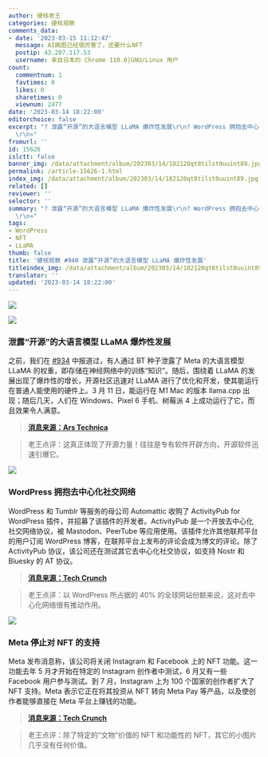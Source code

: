 ```yaml
---
author: 硬核老王
categories: 硬核观察
comments_data:
- date: '2023-03-15 11:12:47'
  message: AI画图已经很厉害了，还要什么NFT
  postip: 43.207.117.53
  username: 来自日本的 Chrome 110.0|GNU/Linux 用户
count:
  commentnum: 1
  favtimes: 0
  likes: 0
  sharetimes: 0
  viewnum: 2477
date: '2023-03-14 18:22:00'
editorchoice: false
excerpt: "? 泄露“开源”的大语言模型 LLaMA 爆炸性发展\r\n? WordPress 拥抱去中心化社交网络\r\n? Meta 停止对 NFT 的支持\r\n»
  \r\n»"
fromurl: ''
id: 15626
islctt: false
banner_img: /data/attachment/album/202303/14/182120qt8tilst0uuint89.jpg
permalink: /article-15626-1.html
index_img: /data/attachment/album/202303/14/182120qt8tilst0uuint89.jpg
related: []
reviewer: ''
selector: ''
summary: "? 泄露“开源”的大语言模型 LLaMA 爆炸性发展\r\n? WordPress 拥抱去中心化社交网络\r\n? Meta 停止对 NFT 的支持\r\n»
  \r\n»"
tags:
- WordPress
- NFT
- LLaMA
thumb: false
title: '硬核观察 #940 泄露“开源”的大语言模型 LLaMA 爆炸性发展'
titleindex_img: /data/attachment/album/202303/14/182120qt8tilst0uuint89.jpg
translator: ''
updated: '2023-03-14 18:22:00'
---
```


![](/data/attachment/album/202303/14/182120qt8tilst0uuint89.jpg)


![](/data/attachment/album/202303/14/182139m75287kvlxkyyay8.jpg)


### 泄露“开源”的大语言模型 LLaMA 爆炸性发展


之前，我们在 [#934](/article-15608-1.html) 中报道过，有人通过 BT 种子泄露了 Meta 的大语言模型 LLaMA 的权重，即存储在神经网络中的训练“知识”。随后，围绕着 LLaMA 的发展出现了爆炸性的增长，开源社区迅速对 LLaMA 进行了优化和开发，使其能运行在普通人能使用的硬件上。3 月 11 日，能运行在 M1 Mac 的版本 llama.cpp 出现；随后几天，人们在 Windows、Pixel 6 手机、树莓派 4 上成功运行了它，而且效果令人满意。



> 
> **[消息来源：Ars Technica](https://arstechnica.com/information-technology/2023/03/you-can-now-run-a-gpt-3-level-ai-model-on-your-laptop-phone-and-raspberry-pi/)**
> 
> 
> 



> 
> 老王点评：这真正体现了开源力量！往往是专有软件开辟方向，开源软件迅速引爆它。
> 
> 
> 


![](/data/attachment/album/202303/14/182151tx4qqr42rprd6wr3.jpg)


### WordPress 拥抱去中心化社交网络


WordPress 和 Tumblr 等服务的母公司 Automattic 收购了 ActivityPub for WordPress 插件，并招募了该插件的开发者。ActivityPub 是一个开放去中心化社交网络协议，被 Mastodon、PeerTube 等应用使用。该插件允许其他联邦平台的用户订阅 WordPress 博客，在联邦平台上发布的评论会成为博文的评论。除了 ActivityPub 协议，该公司还在测试其它去中心化社交协议，如支持 Nostr 和 Bluesky 的 AT 协议。



> 
> **[消息来源：Tech Crunch](https://techcrunch.com/2023/03/13/wordpress-com-owner-automattic-acquires-an-activitypub-plugin-so-blogs-can-join-the-fediverse/)**
> 
> 
> 



> 
> 老王点评：以 WordPress 所占据的 40% 的全球网站份额来说，这对去中心化网络很有推动作用。
> 
> 
> 


![](/data/attachment/album/202303/14/182204muvqsmz647eim7uv.jpg)


### Meta 停止对 NFT 的支持


Meta 发布消息称，该公司将关闭 Instagram 和 Facebook 上的 NFT 功能。这一功能去年 5 月才开始在特定的 Instagram 创作者中测试，6 月又有一些 Facebook 用户参与测试。到 7 月，Instagram 上为 100 个国家的创作者扩大了 NFT 支持。Meta 表示它正在将其投资从 NFT 转向 Meta Pay 等产品，以及使创作者能够直接在 Meta 平台上赚钱的功能。



> 
> **[消息来源：Tech Crunch](https://techcrunch.com/2023/03/13/meta-winds-down-support-for-nfts-on-instagram-and-facebook/)**
> 
> 
> 



> 
> 老王点评：除了特定的“文物”价值的 NFT 和功能性的 NFT，其它的小图片几乎没有任何价值。
> 
> 
>